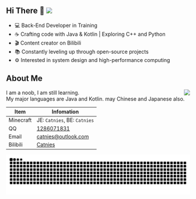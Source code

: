 ## Hi There 👋 ![](https://komarev.com/ghpvc/?username=Catnies&color=blue&style=flat-square)

- 💻 Back-End Developer in Training
- ☕️ Crafting code with Java & Kotlin | Exploring C++ and Python
- 🎬 Content creator on Bilibili
- 📚 Constantly leveling up through open-source projects
- ⚙️ Interested in system design and high-performance computing

  
## About Me 
<img align="right" src="https://github-readme-stats.vercel.app/api/top-langs/?username=Catnies&layout=donut&title_color=00FFC6&text_color=F8F8FF&icon_color=fff000&bg_color=30,10111E,282A35&hide_border=true"/>
 
I am a noob, I am still learning.     
My major languages are Java and Kotlin. may Chinese and Japanese also.  

| Item | Infomation |
| ---- | ---- |
| Minecraft | JE: `Catnies`, BE: `Catnies` |
| QQ | [1286071831](http://wpa.qq.com/msgrd?v=3&uin=1286071831&site=qq&menu=yes) |
| Email | [catnies@outlook.com](mailto:catnies@outlook.com) |
| Bilibili | [Catnies](https://space.bilibili.com/22876644) |


<picture>
  <source media="(prefers-color-scheme: dark)" srcset="https://raw.githubusercontent.com/Catnies/Catnies/output/github-contribution-grid-snake-dark.svg">
  <source media="(prefers-color-scheme: light)" srcset="https://raw.githubusercontent.com/Catnies/Catnies/output/github-contribution-grid-snake.svg">
  <img alt="github contribution grid snake animation" src="https://raw.githubusercontent.com/Catnies/Catnies/output/github-contribution-grid-snake.svg">
</picture>
